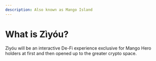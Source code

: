 ```yaml
---
description: Also known as Mango Island
---
```


# What is Zìyóu?

Zìyóu will be an interactive De-Fi experience exclusive for Mango Hero holders at first and then opened up to the greater crypto space.

